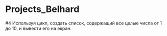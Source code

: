 # Projects_Belhard
#4 Используя цикл, создать список, содержащий все целые числа от 1 до 10, и вывести его на экран.
